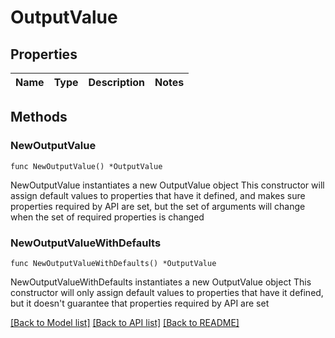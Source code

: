 # OutputValue

## Properties

Name | Type | Description | Notes
------------ | ------------- | ------------- | -------------

## Methods

### NewOutputValue

`func NewOutputValue() *OutputValue`

NewOutputValue instantiates a new OutputValue object
This constructor will assign default values to properties that have it defined,
and makes sure properties required by API are set, but the set of arguments
will change when the set of required properties is changed

### NewOutputValueWithDefaults

`func NewOutputValueWithDefaults() *OutputValue`

NewOutputValueWithDefaults instantiates a new OutputValue object
This constructor will only assign default values to properties that have it defined,
but it doesn't guarantee that properties required by API are set


[[Back to Model list]](../README.md#documentation-for-models) [[Back to API list]](../README.md#documentation-for-api-endpoints) [[Back to README]](../README.md)


